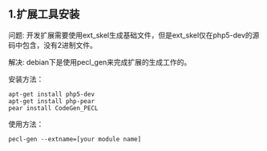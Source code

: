 ## 1.扩展工具安装


问题:
开发扩展需要使用ext_skel生成基础文件，但是ext_skel仅在php5-dev的源码中包含，没有2进制文件。

解决:
debian下是使用pecl_gen来完成扩展的生成工作的。

安装方法：

```shell
apt-get install php5-dev
apt-get install php-pear
pear install CodeGen_PECL
```

使用方法：
```
pecl-gen --extname=[your module name]
```

